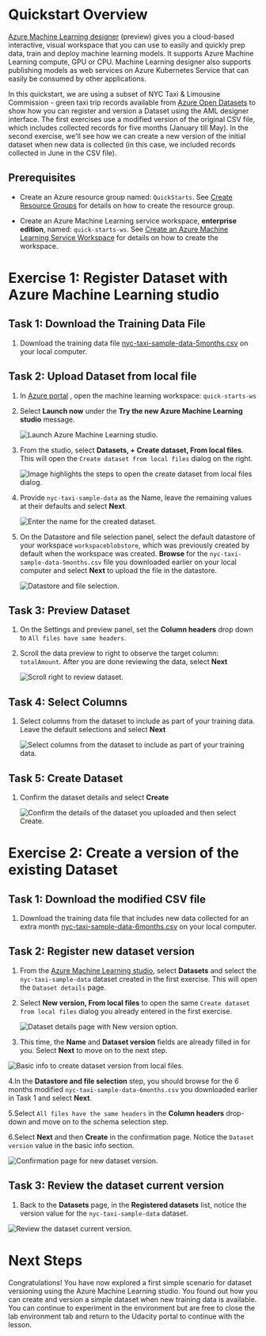# Quickstart Overview

[Azure Machine Learning designer](https://docs.microsoft.com/en-us/azure/machine-learning/service/concept-designer) (preview) gives you a cloud-based interactive, visual workspace that you can use to easily and quickly prep data, train and deploy machine learning models. It supports Azure Machine Learning compute, GPU or CPU. Machine Learning designer also supports publishing models as web services on Azure Kubernetes Service that can easily be consumed by other applications.

In this quickstart, we are using a subset of NYC Taxi & Limousine Commission - green taxi trip records available from [Azure Open Datasets](https://azure.microsoft.com/en-us/services/open-datasets/) to show how you can register and version a Dataset using the AML designer interface. The first exercises use a modified version of the original CSV file, which includes collected records for five months (January till May). In the second exercise, we'll see how we can create a new version of the initial dataset when new data is collected (in this case, we included records collected in June in the CSV file).

## Prerequisites

- Create an Azure resource group named: `QuickStarts`. See [Create Resource Groups](https://docs.microsoft.com/en-us/azure/azure-resource-manager/manage-resource-groups-portal) for details on how to create the resource group.

- Create an Azure Machine Learning service workspace, **enterprise edition**, named: `quick-starts-ws`. See [Create an Azure Machine Learning Service Workspace](https://docs.microsoft.com/en-us/azure/machine-learning/service/setup-create-workspace) for details on how to create the workspace.

# Exercise 1: Register Dataset with Azure Machine Learning studio

## Task 1: Download the Training Data File

1. Download the training data file [nyc-taxi-sample-data-5months.csv](https://introtomlsampledata.blob.core.windows.net/data/nyc-taxi/nyc-taxi-sample-data-5months.csv) on your local computer.

## Task 2: Upload Dataset from local file

1. In [Azure portal](https://portal.azure.com/) , open the machine learning workspace: `quick-starts-ws`

2. Select **Launch now** under the **Try the new Azure Machine Learning studio** message.

    ![Launch Azure Machine Learning studio.](images/01.png 'Launch AML')

3. From the studio, select **Datasets, + Create dataset, From local files**. This will open the `Create dataset from local files` dialog on the right.

   ![Image highlights the steps to open the create dataset from local files dialog.](images/02.png 'Create dataset from local files')

4. Provide `nyc-taxi-sample-data` as the Name, leave the remaining values at their defaults and select **Next**.

    ![Enter the name for the created dataset.](images/03.png 'Basic info for dataset')

5. On the Datastore and file selection panel, select the default datastore of your workspace `workspaceblobstore`, which was previously created by default when the workspace was created. **Browse** for the `nyc-taxi-sample-data-5months.csv` file you downloaded earlier on your local computer and select **Next** to upload the file in the datastore.

     ![Datastore and file selection.](images/04.png 'Datastore and file selection')

## Task 3: Preview Dataset

1. On the Settings and preview panel, set the **Column headers** drop down to `All files have same headers`. 

2. Scroll the data preview to right to observe the target column: `totalAmount`. After you are done reviewing the data, select **Next**

    ![Scroll right to review dataset.](images/05.png 'Review dataset')

## Task 4: Select Columns

1. Select columns from the dataset to include as part of your training data. Leave the default selections and select **Next**

    ![Select columns from the dataset to include as part of your training data.](images/06.png 'Select columns')

## Task 5: Create Dataset

1. Confirm the dataset details and select **Create**

    ![Confirm the details of the dataset you uploaded and then select Create.](images/07.png 'Confirm and create the dataset')

# Exercise 2: Create a version of the existing Dataset

## Task 1: Download the modified CSV file

1. Download the training data file that includes new data collected for an extra month [nyc-taxi-sample-data-6months.csv](https://introtomlsampledata.blob.core.windows.net/data/nyc-taxi/nyc-taxi-sample-data-6months.csv) on your local computer.

## Task 2: Register new dataset version 

1. From the [Azure Machine Learning studio](https://ml.azure.com/), select **Datasets** and select the `nyc-taxi-sample-data` dataset created in the first exercise. This will open the `Dataset details` page.

2. Select **New version, From local files** to open the same `Create dataset from local files` dialog you already entered in the first exercise.

   ![Dataset details page with New version option.](images/08.png 'New version from local files in dataset details page')

3. This time, the **Name** and **Dataset version** fields are already filled in for you. Select **Next** to move on to the next step.

  ![Basic info to create dataset version from local files.](images/09.png 'Basic info to create dataset version from local files')

4.In the **Datastore and file selection** step, you should browse for the 6 months modified `nyc-taxi-sample-data-6months.csv` you downloaded earlier in Task 1 and select **Next**.

5.Select `All files have the same headers` in the **Column headers** drop-down and move on to the schema selection step.

6.Select **Next** and then **Create** in the confirmation page. Notice the `Dataset version` value in the basic info section.

![Confirmation page for new dataset version.](images/10.png 'Confirmation page for new dataset version')

## Task 3: Review the dataset current version

1. Back to the **Datasets** page, in the **Registered datasets** list, notice the version value for the `nyc-taxi-sample-data` dataset.

![Review the dataset current version.](images/11.png 'Review the dataset current version.')

# Next Steps

Congratulations!
You have now explored a first simple scenario for dataset versioning using the Azure Machine Learning studio. You found out how you can create and version a simple dataset when new training data is available.
You can continue to experiment in the environment but are free to close the lab environment tab and return to the Udacity portal to continue with the lesson.
